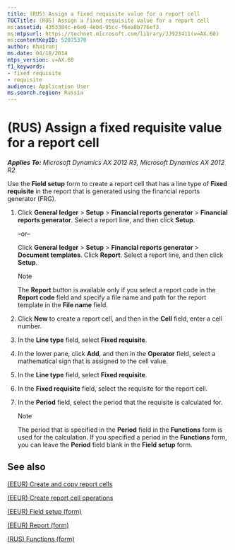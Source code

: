 ```yaml
---
title: (RUS) Assign a fixed requisite value for a report cell
TOCTitle: (RUS) Assign a fixed requisite value for a report cell
ms:assetid: 4353384c-e6e0-4ebd-95cc-f6ea8b776ef3
ms:mtpsurl: https://technet.microsoft.com/library/JJ923411(v=AX.60)
ms:contentKeyID: 52075370
author: Khairunj
ms.date: 04/18/2014
mtps_version: v=AX.60
f1_keywords:
- fixed requisite
- requisite
audience: Application User
ms.search.region: Russia
---
```


# (RUS) Assign a fixed requisite value for a report cell 


_**Applies To:** Microsoft Dynamics AX 2012 R3, Microsoft Dynamics AX 2012 R2_

Use the **Field setup** form to create a report cell that has a line type of **Fixed requisite** in the report that is generated using the financial reports generator (FRG).

1.  Click **General ledger** \> **Setup** \> **Financial reports generator** \> **Financial reports generator**. Select a report line, and then click **Setup**.
    
    –or–
    
    Click **General ledger** \> **Setup** \> **Financial reports generator** \> **Document templates**. Click **Report**. Select a report line, and then click **Setup**.
    

    > [!NOTE]
    > <P>The <STRONG>Report</STRONG> button is available only if you select a report code in the <STRONG>Report code</STRONG> field and specify a file name and path for the report template in the <STRONG>File name</STRONG> field.</P>



2.  Click **New** to create a report cell, and then in the **Cell** field, enter a cell number.

3.  In the **Line type** field, select **Fixed requisite**.

4.  In the lower pane, click **Add**, and then in the **Operator** field, select a mathematical sign that is assigned to the cell value.

5.  In the **Line type** field, select **Fixed requisite**.

6.  In the **Fixed requisite** field, select the requisite for the report cell.

7.  In the **Period** field, select the period that the requisite is calculated for.
    

    > [!NOTE]
    > <P>The period that is specified in the <STRONG>Period</STRONG> field in the <STRONG>Functions</STRONG> form is used for the calculation. If you specified a period in the <STRONG>Functions</STRONG> form, you can leave the <STRONG>Period</STRONG> field blank in the <STRONG>Field setup</STRONG> form.</P>



## See also

[(EEUR) Create and copy report cells](eeur-create-and-copy-report-cells.md)

[(EEUR) Create report cell operations](eeur-create-report-cell-operations.md)

[(EEUR) Field setup (form)](https://technet.microsoft.com/library/jj910976\(v=ax.60\))

[(EEUR) Report (form)](https://technet.microsoft.com/library/jj911237\(v=ax.60\))

[(RUS) Functions (form)](https://technet.microsoft.com/library/jj710703\(v=ax.60\))

  


